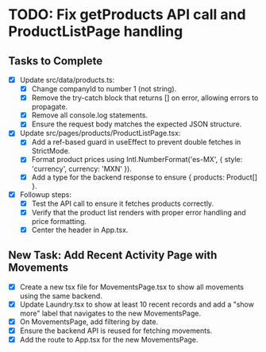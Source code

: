 # TODO: Fix getProducts API call and ProductListPage handling

## Tasks to Complete

- [x] Update src/data/products.ts:
  - [x] Change companyId to number 1 (not string).
  - [x] Remove the try-catch block that returns [] on error, allowing errors to propagate.
  - [x] Remove all console.log statements.
  - [x] Ensure the request body matches the expected JSON structure.

- [x] Update src/pages/products/ProductListPage.tsx:
  - [x] Add a ref-based guard in useEffect to prevent double fetches in StrictMode.
  - [x] Format product prices using Intl.NumberFormat('es-MX', { style: 'currency', currency: 'MXN' }).
  - [x] Add a type for the backend response to ensure { products: Product[] }.

- [x] Followup steps:
  - [x] Test the API call to ensure it fetches products correctly.
  - [x] Verify that the product list renders with proper error handling and price formatting.
  - [x] Center the header in App.tsx.

## New Task: Add Recent Activity Page with Movements

- [x] Create a new tsx file for MovementsPage.tsx to show all movements using the same backend.
- [x] Update Laundry.tsx to show at least 10 recent records and add a "show more" label that navigates to the new MovementsPage.
- [x] On MovementsPage, add filtering by date.
- [x] Ensure the backend API is reused for fetching movements.
- [x] Add the route to App.tsx for the new MovementsPage.
